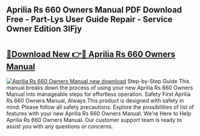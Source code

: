 ## Aprilia Rs 660 Owners Manual PDF Download Free - Part-Lys User Guide Repair - Service Owner Edition 3lFjy

# <h2><a href="http://bc22150.oget.top/?id=Aprilia+Rs+660+Owners+Manual">🔗Download New 👉🔴 Aprilia Rs 660 Owners Manual</a></h2>

[![Aprilia Rs 660 Owners Manual new download](https://i.imgur.com/5g1atiW.png)](http://bc22150.oget.top/?id=Aprilia+Rs+660+Owners+Manual)
Step-by-Step Guide This manual breaks down the process of using your new Aprilia Rs 660 Owners Manual into manageable steps for effortless operation. Safety First Aprilia Rs 660 Owners Manual, Always This product is designed with safety in mind. Please follow all safety precautions. Explore the possibilities of list of features with your new Aprilia Rs 660 Owners Manual. We're Here to Help Aprilia Rs 660 Owners Manual. Our customer support team is ready to assist you with any questions or concerns.
